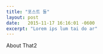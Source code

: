```yaml
---
title: "포스트 둘"
layout: post
date:   2015-11-17 16:16:01 -0600
excerpt: "Lorem ips lum tai do ar"
---
```

About That2